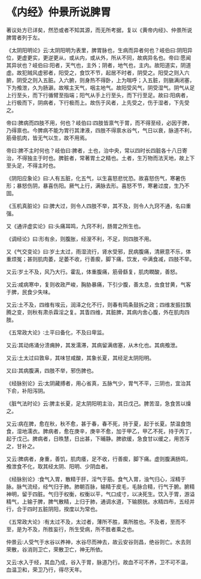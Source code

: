 # 《内经》仲景所说脾胃

著议处方已详矣，然恐或者不知其源，而无所考据，复以《黄帝内经》、仲景所说脾胃者列于左。

《太阴阳明论》云∶太阴阳明为表里，脾胃脉也，生病而异者何也？岐伯曰∶阴阳异位，更虚更实，更逆更从，或从内，或从外，所从不同，故病异名也。帝曰∶愿闻其异状也？岐伯曰∶阳者，天气也，主外；阴者，地气也，主内。故阳道实，阴道虚。故犯贼风虚邪者，阳受之，食饮不节，起居不时者，阴受之。阳受之则入六腑，阴受之则入五脏。入六腑，则身热不得卧，上为喘呼；入五脏，则䐜满闭塞，下为飧泄，久为肠澼。故喉主天气，咽主地气。故阳受风气，阴受湿气。阴气从足上行至头，而下行循臂至指端；阳气从手上行至头，而下行至足。故曰∶阳病者，上行极而下，阴病者，下行极而上。故伤于风者，上先受之，伤于湿者，下先受之。

帝曰∶脾病而四肢不用，何也？岐伯曰∶四肢皆禀气于胃，而不得至经，必因于脾，乃得禀也。今脾病不能为胃行其津液，四肢不得禀水谷气，气日以衰，脉道不利，筋骨肌肉，皆无气以生，故不用焉。

帝曰∶脾不主时何也？岐伯曰∶脾者，土也，治中央，常以四时长四脏各十八日寄治，不得独主于时也。脾脏者，常著胃土之精也。土者，生万物而法天地，故上下至头足，不得主时也。

《阴阳应象论》曰∶人有五脏，化五气，以生喜怒悲忧恐。故喜怒伤气，寒暑伤形；暴怒伤阴，暴喜伤阳。厥气上行，满脉去形。喜怒不节，寒暑过度，生乃不固。

《玉机真脏论》曰∶脾大过，则令人四肢不举，其不及，则令人九窍不通，名曰重强。

又《通评虚实论》曰∶头痛耳鸣，九窍不利，肠胃之所生也。

《调经论》曰∶形有余，则腹胀，经溲不利，不足，则四肢不用。

又《气交变论》曰∶岁土太过，雨湿流行，肾水受邪，民病腹痛，清厥意不乐，体重烦冤；甚则肌肉萎，足萎不收，行善瘈，脚下痛，饮发，中满食减，四肢不举。

又云∶岁土不及，风乃大行。霍乱，体重腹痛，筋骨繇复，肌肉瞤酸，善怒。

又云∶咸病寒中，复则收政严峻，胸胁暴痛，下引少腹，善太息，虫食甘黄，气客于脾，民食少失味。

又云∶土不及，四维有埃云，润泽之化不行，则春有鸣条鼓拆之政；四维发振拉飘腾之变，则秋有肃杀霖淫之复。其眚四维，其脏脾，其病内舍心腹，外在肌肉四肢。

《五常政大论》∶土平曰备化，不及曰卑监。

又云∶其动疡涌分溃痈肿，其发濡滞，其病留满痞塞，从木化也。其病飧泄。

又云∶土太过曰敦阜，其味甘咸酸，其象长夏，其经足太阴阳明。

又曰∶其病腹满，四肢不举，邪伤脾也。

《经脉别论》云∶太阴藏搏者，用心省真，五脉气少，胃气不平，三阴也，宜治其下俞，补阳泻阴。

《脏气法时论》云∶脾主长夏，足太阴阳明主治，其日戊己。脾苦湿，急食苦以燥之。

又云∶病在脾，愈在秋，秋不愈，甚于春，春不死，持于夏，起于长夏。禁温食饱食，湿地濡衣。脾病者，愈在庚辛，庚辛不愈，加于甲乙，甲乙不死，持于丙丁，起于戊己。脾病者，日昳慧，日出甚，下晡静。脾欲缓，急食甘以缓之，用苦泻之，甘补之。

又云∶脾病者，身重，善饥，肌肉痿，足不收，行善瘈，脚下痛。虚则腹满肠鸣，飧泄食不化，取其经太阴、阳明、少阴血者。

《经脉别论》∶食气入胃，散精于肝，淫气于筋。食气入胃，浊气归心，淫精于脉。脉气流经，经气归于肺。肺朝百脉，输精于皮毛，毛脉合精，行气于腑。腑精神明，留于四脏。气归于权衡，权衡以平，气口成寸，以决死生。饮入于胃，游溢精气，上输于脾，脾气散精，上归于肺，通调水道，下输膀胱。水精四布，五经并行，合于四时五脏阴阳，揆度以为常也。

《五常政大论》∶有太过不及，太过者，薄所不胜，乘所胜也。不及者，至而不至，是为不及，所胜妄行，所生受病，所不胜者乘之也。

仲景云∶人受气于水谷以养神，水谷尽而神去，故云安谷则昌，绝谷则亡。水去则荣散，谷消则卫亡，荣散卫亡，神无所依。

又云∶水入于经，其血乃成，谷入于胃，脉道乃行。故血不可不养，卫不可不温，血温卫和，荣卫乃行，得尽天年。